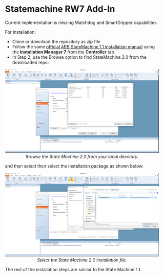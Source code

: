 # Statemachine RW7 Add-In

Current implementation is missing Watchdog and SmartGripper capabilities

For installation:
- Clone or download the repository as zip file
- Follow the same [official ABB StateMachine 1.1 installation manual](https://robotapps.blob.core.windows.net/appreferences/docs/cd504500-80e2-4cb6-9419-c60ea4ad6d56UserManual.pdf) using the **Installation Manager 7** from the **Controller** tab.
- In Step 2, use the Browse option to find StateMachine 2.0 from the downloaded repo:
<p align="center">
  <img src="docs/images/browse_state_machine_2_0_0.PNG">
  <br>
  <i>Browse the State Machine 2.0 from your local directory.</i>
</p>
and then select then select the installation package as shown below:
<p align="center">
  <img src="docs/images/select_open_statemachine_2_0_0.PNG">
  <br>
  <i>Select the State Machine 2.0 installation file.</i>
</p>

The rest of the installation steps are similar to the State Machine 1.1.
